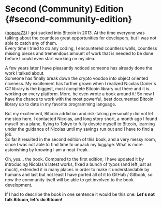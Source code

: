 # Second (Community) Edition {#second-community-edition}

([nopara73](https://github.com/nopara73)) I got sucked into Bitcoin in 2013. At the time everyone was talking about the countless great opportunities for developers, but I was not able to catch any of them.  
Every time I tried to do any coding, I encountered countless walls, countless missing pieces and tremendous amount of work that is needed to be done before I could even start working on my idea.  

A few years later I have pleasantly noticed someone has already done the work I talked about.  
Someone has finally break down the crypto voodoo into object oriented niceness. My excitement has further grown when I realized Nicolas Dorier's C# library is the biggest, most complete Bitcoin library out there and it is working on every platform. More, he even wrote a book around it! So now I have the chance to work with the most powerful, best documented Bitcoin library up to date in my favorite programming language.  

But my excitement, Bitcoin addiction and risk-taking personality did not let me stop here. I contacted Nicolas, and long story short, a month ago I found myself on a plane, flying to Tokyo to fully devote myself to Bitcoin, learning under the guidance of Nicolas until my savings run out and I have to find a job.  
So far it resulted in the second edition of this book, and a very messy room, since I was not able to find time to unpack my luggage. What is more astonishing by knowing I am a neat-freak.  

Oh, yes... the book. Compared to the first edition, I have updated it by introducing Nicolas's latest works, fixed a bunch of typos (and left just as much), extended it in many places in order to make it understandable by humans and last but not least I have ported all of it to GitHub / Gitbook, so now the community itself will be able to get involved to the book development.


If I had to describe the book in one sentence it would be this one: **Let's not talk Bitcoin, let's do Bitcoin!**

